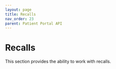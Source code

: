 ```yaml
---
layout: page
title: Recalls
nav_order: 23
parent: Patient Portal API
---
```


# Recalls


This section provides the ability to work with recalls.



